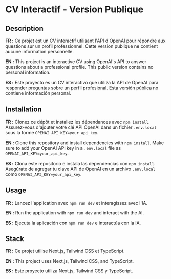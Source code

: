 # CV Interactif - Version Publique

## Description
**FR :** Ce projet est un CV interactif utilisant l'API d'OpenAI pour répondre aux questions sur un profil professionnel. Cette version publique ne contient aucune information personnelle.

**EN :** This project is an interactive CV using OpenAI's API to answer questions about a professional profile. This public version contains no personal information.

**ES :** Este proyecto es un CV interactivo que utiliza la API de OpenAI para responder preguntas sobre un perfil profesional. Esta versión pública no contiene información personal.

## Installation
**FR :** Clonez ce dépôt et installez les dépendances avec `npm install`. Assurez-vous d'ajouter votre clé API OpenAI dans un fichier `.env.local` sous la forme `OPENAI_API_KEY=your_api_key`.

**EN :** Clone this repository and install dependencies with `npm install`. Make sure to add your OpenAI API key in a `.env.local` file as `OPENAI_API_KEY=your_api_key`.

**ES :** Clona este repositorio e instala las dependencias con `npm install`. Asegúrate de agregar tu clave API de OpenAI en un archivo `.env.local` como `OPENAI_API_KEY=your_api_key`.

## Usage
**FR :** Lancez l'application avec `npm run dev` et interagissez avec l'IA.

**EN :** Run the application with `npm run dev` and interact with the AI.

**ES :** Ejecuta la aplicación con `npm run dev` e interactúa con la IA.

## Stack
**FR :** Ce projet utilise Next.js, Tailwind CSS et TypeScript.

**EN :** This project uses Next.js, Tailwind CSS, and TypeScript.

**ES :** Este proyecto utiliza Next.js, Tailwind CSS y TypeScript.
